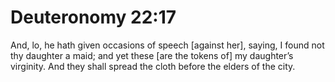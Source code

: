 # Deuteronomy 22:17

And, lo, he hath given occasions of speech [against her], saying, I found not thy daughter a maid; and yet these [are the tokens of] my daughter’s virginity. And they shall spread the cloth before the elders of the city.